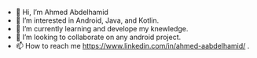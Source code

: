 - 👋 Hi, I’m Ahmed Abdelhamid
- 👀 I’m interested in Android, Java, and Kotlin.
- 🌱 I’m currently learning and develope my knewledge.
- 💞️ I’m looking to collaborate on any android project.
- 📫 How to reach me https://www.linkedin.com/in/ahmed-aabdelhamid/ .
